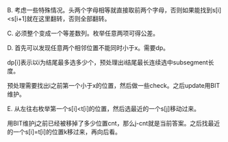B. 考虑一些特殊情况。头两个字母相等就直接取前两个字母，否则如果能找到s[i]<s[i+1]就在这里翻转，否则全部翻转。

C. 必须整个变成一个等差数列。枚举任意两项可得公差。

D. 首先可以发现任意两个相邻位置不能同时小于x。需要dp。

   dp[i]表示以i为结尾最多选多少个，预处理出i结尾最长连续选中subsegment长度。
   
   预处理需要找出i之前第一个小于x的位置，然后做一些check。之后update用BIT维护。
   
E. 从左往右枚举第一个s[i]<t[i]的位置，然后选最近的一个s[j]移动过来。

   用BIT维护j之前已经被移掉了多少位置cnt，那么j-cnt就是当前答案。之后找最近的一个s[i]=t[i]的位置k移过来，再向后看。
